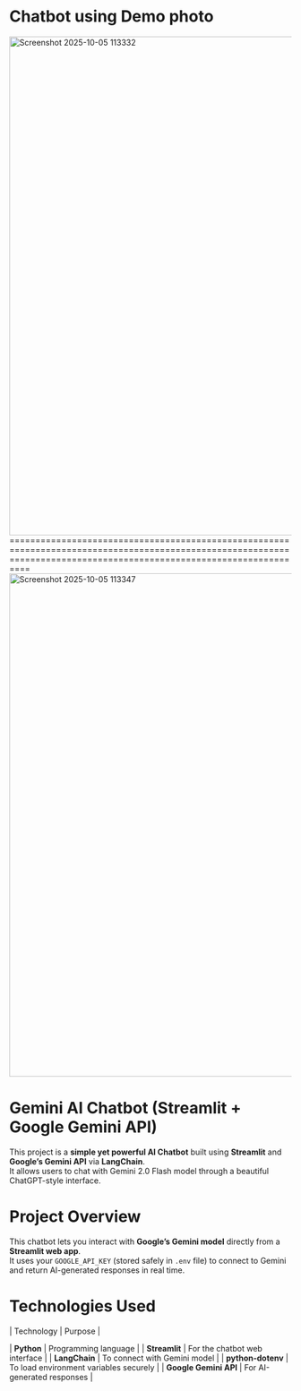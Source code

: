# Chatbot using Demo photo

<img width="1658" height="891" alt="Screenshot 2025-10-05 113332" src="https://github.com/user-attachments/assets/8e60d751-c476-4f34-886c-800b18bfe2ef" />
======================================================================================================================================================================
<img width="1654" height="899" alt="Screenshot 2025-10-05 113347" src="https://github.com/user-attachments/assets/8e2aa4dc-86a1-49ee-ab12-39ed3a427655" />




# Gemini AI Chatbot (Streamlit + Google Gemini API)

This project is a **simple yet powerful AI Chatbot** built using **Streamlit** and **Google’s Gemini API** via **LangChain**.  
It allows users to chat with Gemini 2.0 Flash model through a beautiful ChatGPT-style interface.

# Project Overview

This chatbot lets you interact with **Google’s Gemini model** directly from a **Streamlit web app**.  
It uses your `GOOGLE_API_KEY` (stored safely in `.env` file) to connect to Gemini and return AI-generated responses in real time.

# Technologies Used

| Technology | Purpose |

| **Python** | Programming language |
| **Streamlit** | For the chatbot web interface |
| **LangChain** | To connect with Gemini model |
| **python-dotenv** | To load environment variables securely |
| **Google Gemini API** | For AI-generated responses |






